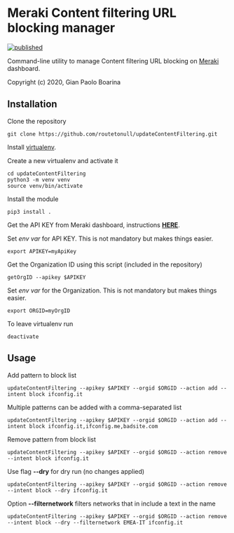 # Meraki Content filtering URL blocking manager

[![published](https://static.production.devnetcloud.com/codeexchange/assets/images/devnet-published.svg)](https://developer.cisco.com/codeexchange/github/repo/routetonull/updateContentFiltering)

Command-line utility to manage Content filtering URL blocking on [Meraki](https://meraki.cisco.com/) dashboard.

Copyright (c) 2020, Gian Paolo Boarina

## Installation

Clone the repository

    git clone https://github.com/routetonull/updateContentFiltering.git

Install [virtualenv](https://virtualenv.pypa.io/en/latest/).

Create a new virtualenv and activate it

    cd updateContentFiltering
    python3 -m venv venv
    source venv/bin/activate


Install the module

    pip3 install .

Get the API KEY from Meraki dashboard, instructions **[HERE](https://documentation.meraki.com/zGeneral_Administration/Other_Topics/The_Cisco_Meraki_Dashboard_API)**.


Set *env var* for API KEY. This is not mandatory but makes things easier.

    export APIKEY=myApiKey
    
Get the Organization ID using this script (included in the repository)

    getOrgID --apikey $APIKEY

Set *env var* for the Organization. This is not mandatory but makes things easier.

    export ORGID=myOrgID


To leave virtualenv run

    deactivate

## Usage

Add pattern to block list

    updateContentFiltering --apikey $APIKEY --orgid $ORGID --action add --intent block ifconfig.it

Multiple patterns can be added with a comma-separated list

    updateContentFiltering --apikey $APIKEY --orgid $ORGID --action add --intent block ifconfig.it,ifconfig.me,badsite.com

Remove pattern from block list

    updateContentFiltering --apikey $APIKEY --orgid $ORGID --action remove --intent block ifconfig.it

Use flag **--dry** for dry run (no changes applied)

    updateContentFiltering --apikey $APIKEY --orgid $ORGID --action remove --intent block --dry ifconfig.it

Option **--filternetwork** filters networks that in include a text in the name

    updateContentFiltering --apikey $APIKEY --orgid $ORGID --action remove --intent block --dry --filternetwork EMEA-IT ifconfig.it 
